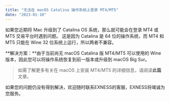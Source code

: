 ```yaml
---
title: "无法在 macOS Catalina 操作系统上登录 MT4/MT5"
date: "2023-01-10"
---
```


如果您近期将 Mac 升级到了 Catalina OS 系统，那么就可能会在登录 MT4 或 MT5 交易平台时遇到问题。 这是因为 Catalina 是 64 位的操作系统，而 MT4 和 MT5 只能在 Wine 32 位系统上运行，所以两者不兼容。

**解决方案：**由于当前尚无 macOS Catalina 版 MT4/MT5 可以使用的 Wine 版本，因此您可以将操作系统恢复到前一版本或升级到 macOS Big Sur。

> 如需了解更多有关在 macOS 上安装 MT4/MT5 的详细信息，请阅读**此篇**文章。

如果您的问题仍没有得到解决，欢迎随时联系EXNESS的客服，EXNESS将竭诚为您服务。
